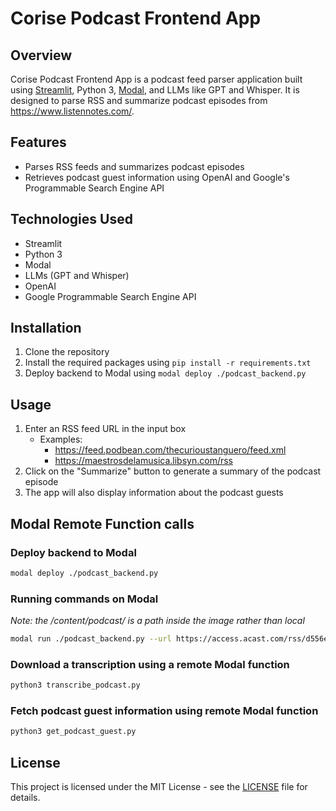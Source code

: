 # Corise Podcast Frontend App

## Overview

Corise Podcast Frontend App is a podcast feed parser application built using [Streamlit](https://streamlit.io/), Python 3, [Modal](https://modal.com/), and LLMs like GPT and Whisper. It is designed to parse RSS and summarize podcast episodes from https://www.listennotes.com/.

## Features

- Parses RSS feeds and summarizes podcast episodes
- Retrieves podcast guest information using OpenAI and Google's Programmable Search Engine API

## Technologies Used

- Streamlit
- Python 3
- Modal
- LLMs (GPT and Whisper)
- OpenAI
- Google Programmable Search Engine API

## Installation

1. Clone the repository
2. Install the required packages using `pip install -r requirements.txt`
3. Deploy backend to Modal using `modal deploy ./podcast_backend.py`

## Usage

1. Enter an RSS feed URL in the input box
    - Examples:
        - https://feed.podbean.com/thecurioustanguero/feed.xml
        - https://maestrosdelamusica.libsyn.com/rss
2. Click on the "Summarize" button to generate a summary of the podcast episode
3. The app will also display information about the podcast guests

## Modal Remote Function calls

### Deploy backend to Modal

```bash
modal deploy ./podcast_backend.py
```

### Running commands on Modal

_Note: the /content/podcast/ is a path inside the image rather than local_

```bash
modal run ./podcast_backend.py --url https://access.acast.com/rss/d556eb54-6160-4c85-95f4-47d9f5216c49 --path /content/podcast/
```

### Download a transcription using a remote Modal function

```bash
python3 transcribe_podcast.py
```

### Fetch podcast guest information using remote Modal function

```bash
python3 get_podcast_guest.py
```

## License

This project is licensed under the MIT License - see the [LICENSE](LICENSE) file for details.
